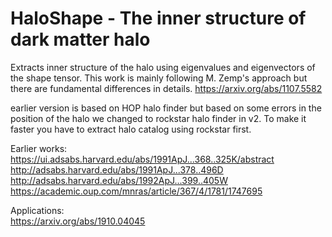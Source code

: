 # HaloShape - The inner structure of dark matter halo 
Extracts inner structure of the halo using eigenvalues and eigenvectors of the shape tensor.
This work is mainly following M. Zemp's approach but there are fundamental differences in details.
https://arxiv.org/abs/1107.5582

earlier version is based on HOP halo finder but based on some errors in the position of the halo we changed to rockstar halo finder in v2. To make it faster you have to extract halo catalog using rockstar first.

Earlier works:
https://ui.adsabs.harvard.edu/abs/1991ApJ...368..325K/abstract <br>
http://adsabs.harvard.edu/abs/1991ApJ...378..496D <br>
http://adsabs.harvard.edu/abs/1992ApJ...399..405W <br>
https://academic.oup.com/mnras/article/367/4/1781/1747695

Applications: <br>
https://arxiv.org/abs/1910.04045
